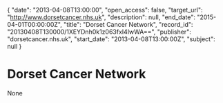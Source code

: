 {
  "date": "2013-04-08T13:00:00", 
  "open_access": false, 
  "target_url": "http://www.dorsetcancer.nhs.uk", 
  "description": null, 
  "end_date": "2015-04-01T00:00:00Z", 
  "title": "Dorset Cancer Network", 
  "record_id": "20130408T130000/1XEYDnh0k1z063fxI4lwWA==", 
  "publisher": "dorsetcancer.nhs.uk", 
  "start_date": "2013-04-08T13:00:00Z", 
  "subject": null
}

# Dorset Cancer Network

None